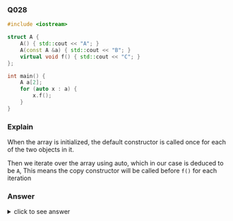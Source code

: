 ### Q028

```cpp
#include <iostream>

struct A {
    A() { std::cout << "A"; }
    A(const A &a) { std::cout << "B"; }
    virtual void f() { std::cout << "C"; }
};

int main() {
    A a[2];
    for (auto x : a) {
        x.f();
    }
}
```

### Explain

When the array is initialized, the default constructor is called once for each of the two objects in it.

Then we iterate over the array using auto, which in our case is deduced to be `A`, This means the copy constructor will be called before `f()` for each iteration

### Answer

<details>
    <summary>click to see answer</summary>
    AABCBC
</details>